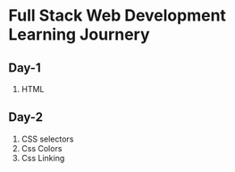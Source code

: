  # Full Stack Web Development Learning Journery

## Day-1
   1. HTML
## Day-2
   1. CSS selectors
   2. Css Colors
   3. Css Linking
